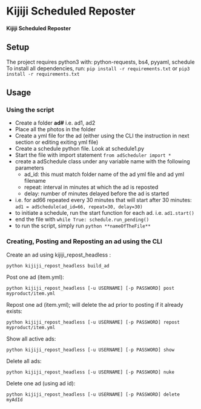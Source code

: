 # Kijiji Scheduled Reposter

#### Kijiji Scheduled Reposter

## Setup

The project requires python3 with: python-requests, bs4, pyyaml, schedule
To install all dependencies, run:
`pip install -r requirements.txt` or `pip3 install -r requirements.txt`


## Usage

### Using the script

- Create a folder **ad#** i.e. ad1, ad2
- Place all the photos in the folder
- Create a yml file for the ad (either using the CLI the instruction in next section or editing exiting yml file)
- Create a schedule python file. Look at schedule1.py
- Start the file with import statement `from adScheduler import *`
- create a adSchedule class under any variable name with the following parameters
  - ad_id: this must match folder name of the ad yml file and ad yml filename
  - repeat: interval in minutes at which the ad is reposted
  - delay: number of minutes delayed before the ad is started
- i.e. for ad66 repeated every 30 minutes that will start after 30 minutes:
`ad1 = adSchedule(ad_id=66, repeat=30, delay=30)`
- to initiate a schedule, run the start function for each ad. i.e. `ad1.start()`
- end the file with
`while True:
    schedule.run_pending()`
- to run the script, simply run `python **nameOfTheFile**`


### Creating, Posting and Reposting an ad using the CLI

Create an ad using kijiji_repost_headless :

`python kijiji_repost_headless build_ad`

Post one ad (item.yml):

`python kijiji_repost_headless [-u USERNAME] [-p PASSWORD] post myproduct/item.yml`

Repost one ad (item.yml); will delete the ad prior to posting if it already exists:

`python kijiji_repost_headless [-u USERNAME] [-p PASSWORD] repost myproduct/item.yml`

Show all active ads:

`python kijiji_repost_headless [-u USERNAME] [-p PASSWORD] show`

Delete all ads:

`python kijiji_repost_headless [-u USERNAME] [-p PASSWORD] nuke`

Delete one ad (using ad id):

`python kijiji_repost_headless [-u USERNAME] [-p PASSWORD] delete myAdId`
